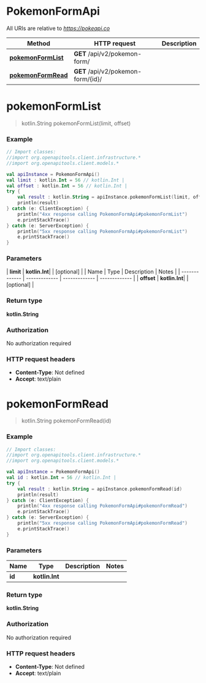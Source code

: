# PokemonFormApi

All URIs are relative to *https://pokeapi.co*

| Method | HTTP request | Description |
| ------------- | ------------- | ------------- |
| [**pokemonFormList**](PokemonFormApi.md#pokemonFormList) | **GET** /api/v2/pokemon-form/ |  |
| [**pokemonFormRead**](PokemonFormApi.md#pokemonFormRead) | **GET** /api/v2/pokemon-form/{id}/ |  |


<a id="pokemonFormList"></a>
# **pokemonFormList**
> kotlin.String pokemonFormList(limit, offset)



### Example
```kotlin
// Import classes:
//import org.openapitools.client.infrastructure.*
//import org.openapitools.client.models.*

val apiInstance = PokemonFormApi()
val limit : kotlin.Int = 56 // kotlin.Int | 
val offset : kotlin.Int = 56 // kotlin.Int | 
try {
    val result : kotlin.String = apiInstance.pokemonFormList(limit, offset)
    println(result)
} catch (e: ClientException) {
    println("4xx response calling PokemonFormApi#pokemonFormList")
    e.printStackTrace()
} catch (e: ServerException) {
    println("5xx response calling PokemonFormApi#pokemonFormList")
    e.printStackTrace()
}
```

### Parameters
| **limit** | **kotlin.Int**|  | [optional] |
| Name | Type | Description  | Notes |
| ------------- | ------------- | ------------- | ------------- |
| **offset** | **kotlin.Int**|  | [optional] |

### Return type

**kotlin.String**

### Authorization

No authorization required

### HTTP request headers

 - **Content-Type**: Not defined
 - **Accept**: text/plain

<a id="pokemonFormRead"></a>
# **pokemonFormRead**
> kotlin.String pokemonFormRead(id)



### Example
```kotlin
// Import classes:
//import org.openapitools.client.infrastructure.*
//import org.openapitools.client.models.*

val apiInstance = PokemonFormApi()
val id : kotlin.Int = 56 // kotlin.Int | 
try {
    val result : kotlin.String = apiInstance.pokemonFormRead(id)
    println(result)
} catch (e: ClientException) {
    println("4xx response calling PokemonFormApi#pokemonFormRead")
    e.printStackTrace()
} catch (e: ServerException) {
    println("5xx response calling PokemonFormApi#pokemonFormRead")
    e.printStackTrace()
}
```

### Parameters
| Name | Type | Description  | Notes |
| ------------- | ------------- | ------------- | ------------- |
| **id** | **kotlin.Int**|  | |

### Return type

**kotlin.String**

### Authorization

No authorization required

### HTTP request headers

 - **Content-Type**: Not defined
 - **Accept**: text/plain

